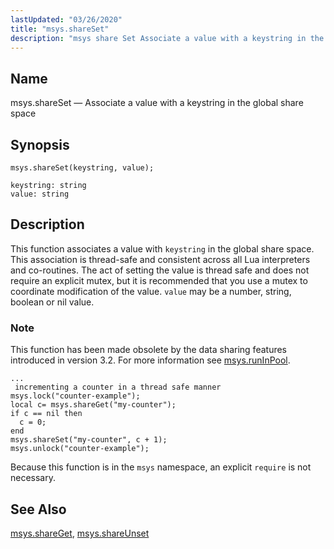 ```yaml
---
lastUpdated: "03/26/2020"
title: "msys.shareSet"
description: "msys share Set Associate a value with a keystring in the global share space msys share Set keystring value This function associates a value with keystring in the global share space This association is thread safe and consistent across all Lua interpreters and co routines The act of setting the..."
---
```


<a name="lua.ref.msys.shareSet"></a> 
## Name

msys.shareSet — Associate a value with a keystring in the global share space

<a name="idp24735712"></a> 
## Synopsis

`msys.shareSet(keystring, value);`

```
keystring: string
value: string
```
<a name="idp24738416"></a> 
## Description

This function associates a value with `keystring` in the global share space. This association is thread-safe and consistent across all Lua interpreters and co-routines. The act of setting the value is thread safe and does not require an explicit mutex, but it is recommended that you use a mutex to coordinate modification of the value. `value` may be a number, string, boolean or nil value.

### Note

This function has been made obsolete by the data sharing features introduced in version 3.2\. For more information see [msys.runInPool](/momentum/3/3-reference/3-reference-lua-ref-msys-runinpool).

<a name="lua.ref.msys.shareSet.example"></a> 


```
...
 incrementing a counter in a thread safe manner
msys.lock("counter-example");
local c= msys.shareGet("my-counter");
if c == nil then
  c = 0;
end
msys.shareSet("my-counter", c + 1);
msys.unlock("counter-example");
```

Because this function is in the `msys` namespace, an explicit `require` is not necessary.

<a name="idp24746624"></a> 
## See Also

[msys.shareGet](/momentum/3/3-reference/lua-ref-msys-share-get), [msys.shareUnset](/momentum/3/3-reference/lua-ref-msys-share-unset)